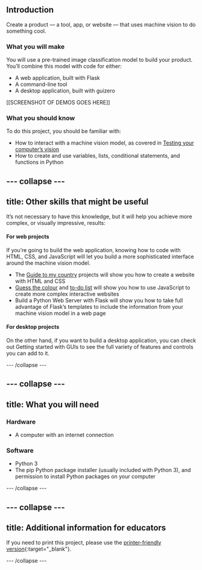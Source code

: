 ## Introduction

Create a product — a tool, app, or website — that uses machine vision to do something cool.


### What you will make
You will use a pre-trained image classification model to build your product. You’ll combine this model with code for either:
 + A web application, built with Flask
 + A command-line tool
 + A desktop application, built with guizero

[[SCREENSHOT OF DEMOS GOES HERE]]

### What you should know
To do this project, you should be familiar with:
 + How to interact with a machine vision model, as covered in [Testing your computer’s vision](https://projects.raspberrypi.org/en/projects/testing-your-computers-vision)
 + How to create and use variables, lists, conditional statements, and functions in Python


--- collapse ---
---
title: Other skills that might be useful
---


It’s not necessary to have this knowledge, but it will help you achieve more complex, or visually impressive, results:
#### For web projects
If you’re going to build the web application, knowing how to code with HTML, CSS, and JavaScript will let you build a more sophisticated interface around the machine vision model. 
 + The [Guide to my country](https://projects.raspberrypi.org/en/projects/cd-beginner-html-css-sushi) projects will show you how to create a website with HTML and CSS
 + [Guess the colour](https://projects.raspberrypi.org/en/projects/cd-beginner-javascript-sushi) and [to-do list](https://projects.raspberrypi.org/en/projects/cd-intermediate-javascript-sushi) will show you how to use JavaScript to create more complex interactive websites
 + Build a Python Web Server with Flask will show you how to take full advantage of Flask’s templates to include the information from your machine vision model in a web page

#### For desktop projects
On the other hand, if you want to build a desktop application, you can check out Getting started with GUIs to see the full variety of features and controls you can add to it.

--- /collapse ---

--- collapse ---
---
title: What you will need
---
### Hardware

+ A computer with an internet connection

### Software

+ Python 3
+ The pip Python package installer (usually included with Python 3), and permission to install Python packages on your computer

--- /collapse ---

--- collapse ---
---
title: Additional information for educators
---

If you need to print this project, please use the [printer-friendly version](https://projects.raspberrypi.org/en/projects/amazing-image-identifier/print){:target="_blank"}.

--- /collapse ---
